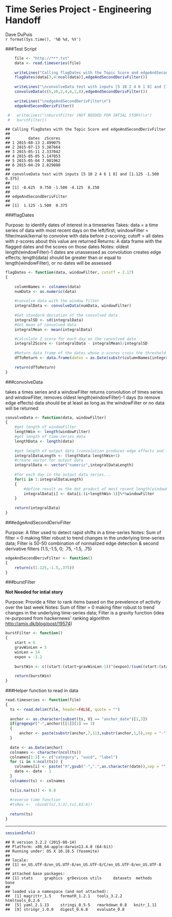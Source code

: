 # Time Series Project - Engineering Handoff
Dave DuPuis  
`r format(Sys.time(), '%B %d, %Y')`  


###Test Script



```r
    file <- "http://***.txt"
    data <- read.timeseries(file)
    
    writeLines("Calling flagDates with the Topic Score and edgeAndSecondDerivFilter\n")
    flagDates(data[3,4:ncol(data)],edgeAndSecondDerivFilter())
    
    writeLines("\nconvolveData test with inputs [5 10 2 4 6 1 8] and [1.125 -1.500  0.375]\n")
    convolveData(c(5,10,2,4,6,1,8),edgeAndSecondDerivFilter())
    
    writeLines("\nedgeAndSecondDerivFilter\n")
    edgeAndSecondDerivFilter()
    
 #   writeLines("\nburstFilter (NOT NEEDED FOR INTIAL STORY)\n")
 #   burstFilter()
```

```
## Calling flagDates with the Topic Score and edgeAndSecondDerivFilter
## 
##        dates  zScores
## 1 2015-08-13 2.499075
## 2 2015-07-13 5.387664
## 3 2015-05-11 2.337042
## 4 2015-05-05 5.147853
## 5 2015-05-04 7.901962
## 6 2015-04-29 2.829880
## 
## convolveData test with inputs [5 10 2 4 6 1 8] and [1.125 -1.500  0.375]
## 
## [1] -8.625  9.750 -1.500 -4.125  8.250
## 
## edgeAndSecondDerivFilter
## 
## [1]  1.125 -1.500  0.375
```




###flagDates

Purpose: to identify dates of interest in a timeseries
Takes: data = a time series of data with most recent days on the left/first; windowFilter = filter/mask/kernal to convolve with data before z-scoring; cutoff = all dates with z-scores about this value are returned
Returns: A data frame with the flagged dates and the scores on those dates
Notes: oldest length(windowFilter)-1 dates are unassessed as convolution creates edge effects; length(data) should be greater than or equal to length(windowFilter), or no dates will be assessed



```r
flagDates <- function(data, windowFilter, cutoff = 2.17)
{
    
    columnNames <- colnames(data)
    numData <- as.numeric(data)
    
    #convolve data with the window filter
    integralData <- convolveData(numData, windowFilter)
    
    #Get standard deviation of the convolved data
    integralSD <- sd(integralData)
    #Get mean of convolved data
    integralMean <- mean(integralData)

    #Calculate Z score for each day on the convolved data
    integralZScore <- (integralData - integralMean)/integralSD
    
    #Return data frame of the dates whose z-scores cross the threshold as well as the z-score on those days
    dfToReturn <- data.frame(dates = as.Date(substr(columnNames[integralZScore>cutoff],2,11),"%Y.%m.%d"), zScores = integralZScore[integralZScore>cutoff])
    
    return(dfToReturn)
}
```


###convolveData

takes a times series and a windowFilter
returns convolution of times series and windowFilter, removes oldest length(windowFilter)-1 days (to remove edge effects)
data should be at least as long as the windowFilter or no data will be returned



```r
convolveData <- function(data, windowFilter)
{
    #get length of windowFilter
    lengthWin <- length(windowFilter)
    #get length of time-series data
    lengthData <- length(data)
    
    #get length of output data (convolution produces edge effects and first length(WindowFilter)-1 days will be removed
    integralDataLength <- (lengthData-lengthWin+1)
    #create vector for output data
    integralData <- vector("numeric",integralDataLength)
    
    #for each day in the output data series...
    for(i in 1:integralDataLength)
    {
        #define result as the dot product of most recent length(windowFilter) days and the windowFilter
        integralData[i] <- data[i:(i+lengthWin-1)]%*%windowFilter
    }
    
    return(integralData)
}
```


###edgeAndSecondDerivFilter


Purpose: A filter used to detect rapid shifts in a time-series
Notes: Sum of filter = 0 making filter robust to trend changes in the underlying time-series data; Filter is 50-50 combination of normalized  edge detection & second derivative filters (1.5,-1.5, 0; .75, -1.5, .75)


```r
edgeAndSecondDerivFilter <- function()
{
    return(c(1.125,-1.5,.375))
}
```


###burstFilter

**Not Needed for intial story**

Purpose: Provide a filter to rank items based on the prevelence of activity over the last week
Notes: Sum of filter = 0 making filter robust to trend changes in the underlying time-series data; Filter is a gravity function (idea re-purposed from hackernews' ranking algorithm http://amix.dk/blog/post/19574)


```r
burstFilter <- function()
{
    start = 6
    gravWinLen = 5
    winLen = 14
    expon = -3.2
    
    burstWin <- c((start:(start+gravWinLen-1))^(expon)/(sum((start:(start+gravWinLen-1))^(expon))), rep(0,winLen-gravWinLen))-1/(winLen)
    
    return(burstWin)
}
```



###Helper function to read in data


```r
read.timeseries <- function(file) 
{
  ts <- read.delim(file, header=FALSE, quote = "")
  
  anchor <- as.character(subset(ts, V1 == "anchor_date")[1,3])
  if(gregexpr("-",anchor)[[1]][1] == 3)
  {
      anchor <- paste(substr(anchor,7,11),substr(anchor,1,5),sep = "-")
  }
  
  date <- as.Date(anchor)
  colnames <- character(ncol(ts))
  colnames[1:3] <- c("category", "uuid", "label")
  for (i in 4:ncol(ts)) {
    colnames[i] <- paste("X",gsub("-",".",as.character(date)),sep = "")
    date <- date - 1
  }
  colnames(ts) <- colnames
  
  ts[is.na(ts)] <- 0.0
  
  #reverse time function
  #tsRev <-  cbind(ts[,1:3],ts[,63:4])
  
  return(ts)
}
```
---

```r
sessionInfo()
```

```
## R version 3.2.2 (2015-08-14)
## Platform: x86_64-apple-darwin13.4.0 (64-bit)
## Running under: OS X 10.10.5 (Yosemite)
## 
## locale:
## [1] en_US.UTF-8/en_US.UTF-8/en_US.UTF-8/C/en_US.UTF-8/en_US.UTF-8
## 
## attached base packages:
## [1] stats     graphics  grDevices utils     datasets  methods   base     
## 
## loaded via a namespace (and not attached):
##  [1] magrittr_1.5    formatR_1.2.1   tools_3.2.2     htmltools_0.2.6
##  [5] yaml_2.1.13     stringi_0.5-5   rmarkdown_0.8   knitr_1.11     
##  [9] stringr_1.0.0   digest_0.6.8    evaluate_0.8
```
